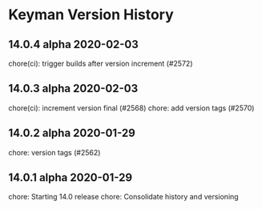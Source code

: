 # Keyman Version History

## 14.0.4 alpha 2020-02-03

chore(ci): trigger builds after version increment (#2572)

## 14.0.3 alpha 2020-02-03

chore(ci): increment version final (#2568)
chore: add version tags (#2570)

## 14.0.2 alpha 2020-01-29

chore: version tags (#2562)

## 14.0.1 alpha 2020-01-29

chore: Starting 14.0 release
chore: Consolidate history and versioning

